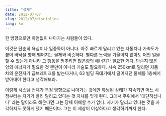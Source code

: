 ```yaml
---
title: "절제"
date: 2012-07-07
slug: 2012/07/discipline
lang: ko
---
```


한 방향으로만 하염없이 나아가는 사람들이 있다.

이것은 단순히 욕심이나 일중독이 아니다. 아주 빠르게 달리고 있는 자동차나 가속도가 붙어 바닥을 향해 떨어지는 물체와 비슷하다. 별다른 노력을 기울이지 않아도 어떤 일을 할 수 있는게 아니라 그 행동을 멈추려면 많은량의 에너지가 필요한 거다. 단순히 많은 양의 에너지가 필요한 것 뿐만이 아니라 기술도 필요하다. 시속 250km로 달리던 자동차의 운전자가 급브레이크를 밟는다거나, 63 빌딩 꼭대기에서 떨어지던 물체를 1층에서 받아내야 한다고 생각해보라.

이렇게 시스템 전체가 특정 방향으로 나아가는 것에만 튜닝된 상태가 지속되면 어느 시점부터는 자기가 빨리 달리고 있다는 것 자체를 잊게 된다. 그래서 주위에서 '대단하십니다' 라는 말이라도 해온다면 그는 당췌 이해할 수가 없다. 자기가 달리고 있다는 것을 자각하지도 못하게 됐기 때문이다. 그는 이 세상이 이상하다고 생각하기까지 한다.